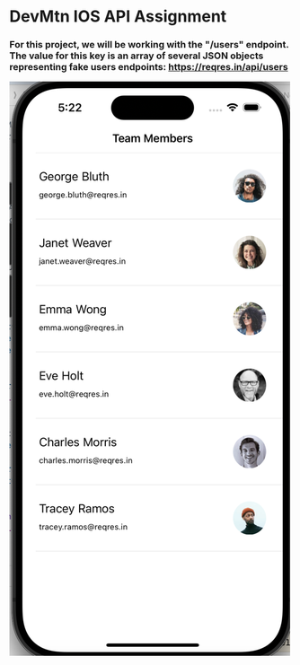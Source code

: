 # DevMtn IOS API Assignment

### For this project, we will be working with the "/users" endpoint. The value for this key is an array of several JSON objects representing fake users endpoints: https://reqres.in/api/users

![DMNetworking](
https://github.com/GravviSoft/DvMtn-Networking/blob/main/APIPHOTO1.png)